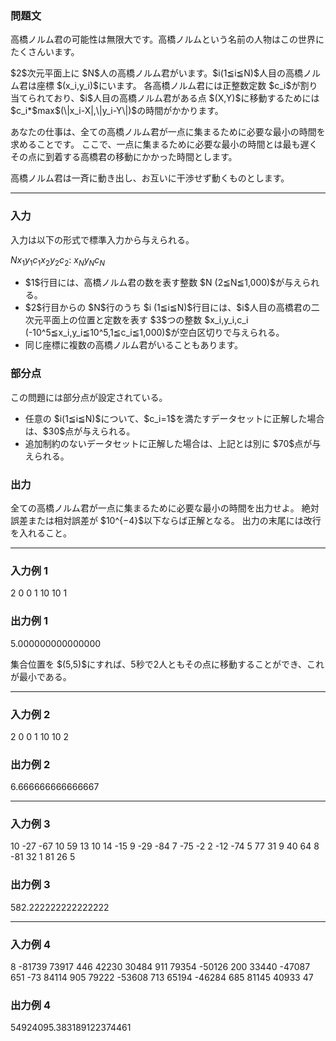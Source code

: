 
<div>

<div>

<div>

<section>

### **問題文**

<p>
高橋ノルム君の可能性は無限大です。高橋ノルムという名前の人物はこの世界にたくさんいます。
</p>

<p>
$2$次元平面上に $N$人の高橋ノルム君がいます。$i(1≦i≦N)$人目の高橋ノルム君は座標 $(x_i,y_i)$にいます。
各高橋ノルム君には正整数定数 $c_i$が割り当てられており、$i$人目の高橋ノルム君がある点 $(X,Y)$に移動するためには $c_i*$max$(\|x_i-X|,\|y_i-Y\|)$の時間がかかります。
</p>

<p>
あなたの仕事は、全ての高橋ノルム君が一点に集まるために必要な最小の時間を求めることです。
ここで、一点に集まるために必要な最小の時間とは最も遅くその点に到着する高橋君の移動にかかった時間とします。
</p>

<p>
高橋ノルム君は一斉に動き出し、お互いに干渉せず動くものとします。
</p>

</section>

</div>

---

<div>

<div>

<section>

### **入力**

<p>
入力は以下の形式で標準入力から与えられる。
</p>

<div>

$N$$x_1$$y_1$$c_1$$x_2$$y_2$$c_2$:
$x_N$$y_N$$c_N$
</div>

<ul>

<li>
$1$行目には、高橋ノルム君の数を表す整数 $N (2≦N≦1,000)$が与えられる。
</li>

<li>
$2$行目からの $N$行のうち $i (1≦i≦N)$行目には、$i$人目の高橋君の二次元平面上の位置と定数を表す $3$つの整数 $x_i,y_i,c_i (-10^5≦x_i,y_i≦10^5,1≦c_i≦1,000)$が空白区切りで与えられる。
</li>

<li>
同じ座標に複数の高橋ノルム君がいることもあります。
</li>

</ul>

</section>

</div>

<div>

<section>

### **部分点**

<p>
この問題には部分点が設定されている。
</p>

<ul>

<li>
任意の $i(1≦i≦N)$について、$c_i=1$を満たすデータセットに正解した場合は、$30$点が与えられる。
</li>

<li>
追加制約のないデータセットに正解した場合は、上記とは別に $70$点が与えられる。
</li>

</ul>

</section>

</div>

<div>

<section>

### **出力**

<p>
全ての高橋ノルム君が一点に集まるために必要な最小の時間を出力せよ。
絶対誤差または相対誤差が $10^{−4}$以下ならば正解となる。 出力の末尾には改行を入れること。
</p>

</section>

</div>

</div>

---

<div>

<section>

### **入力例 1**

<div>

2
0 0 1
10 10 1

</div>

</section>

</div>

<div>

<section>

### **出力例 1**

<div>

5.000000000000000

</div>

<p>
集合位置を $(5,5)$にすれば、5秒で2人ともその点に移動することができ、これが最小である。
</p>

</section>

</div>

---

<div>

<section>

### **入力例 2**

<div>

2
0 0 1
10 10 2

</div>

</section>

</div>

<div>

<section>

### **出力例 2**

<div>

6.666666666666667

</div>

</section>

</div>

---

<div>

<section>

### **入力例 3**

<div>

10
-27 -67 10
59 13 10
14 -15 9
-29 -84 7
-75 -2 2
-12 -74 5
77 31 9
40 64 8
-81 32 1
81 26 5

</div>

</section>

</div>

<div>

<section>

### **出力例 3**

<div>

582.222222222222222

</div>

</section>

</div>

---

<div>

<section>

### **入力例 4**

<div>

8
-81739 73917 446
42230 30484 911
79354 -50126 200
33440 -47087 651
-73 84114 905
79222 -53608 713
65194 -46284 685
81145 40933 47

</div>

</section>

</div>

<div>

<section>

### **出力例 4**

<div>

54924095.383189122374461

</div>

</section>

</div>

</div>

</div>
